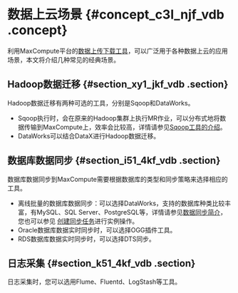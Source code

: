 # 数据上云场景 {#concept_c3l_njf_vdb .concept}

利用MaxCompute平台的[数据上传下载工具](intl.zh-CN/用户指南/数据上传下载/工具介绍.md)，可以广泛用于各种数据上云的应用场景，本文将介绍几种常见的经典场景。

## Hadoop数据迁移 {#section_xy1_jkf_vdb .section}

Hadoop数据迁移有两种可选的工具，分别是Sqoop和DataWorks。

-   Sqoop执行时，会在原来的Hadoop集群上执行MR作业，可以分布式地将数据传输到MaxCompute上，效率会比较高，详情请参见[Sqoop工具的介绍](http://sqoop.apache.org/)。
-   DataWorks可以结合DataX进行Hadoop数据迁移。


## 数据库数据同步 {#section_i51_4kf_vdb .section}

数据库数据同步到MaxCompute需要根据数据库的类型和同步策略来选择相应的工具。

-   离线批量的数据库数据同步：可以选择DataWorks，支持的数据库种类比较丰富，有MySQL、SQL Server、PostgreSQL等，详情请参见[数据同步简介](https://www.alibabacloud.com/help/doc-detail/47677.html)，您也可以参见 [创建同步任务](https://www.alibabacloud.com/help/doc-detail/30269.htm)进行实例操作。
-   Oracle数据库数据实时同步时，可以选择OGG插件工具。
-   RDS数据库数据实时同步时，可以选择DTS同步。

## 日志采集 {#section_k51_4kf_vdb .section}

日志采集时，您可以选用Flume、Fluentd、LogStash等工具。

